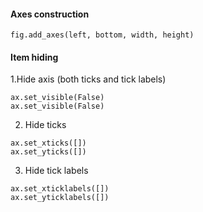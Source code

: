 #### Axes construction
```
fig.add_axes(left, bottom, width, height)
```

#### Item hiding
1.Hide axis (both ticks and tick labels)
```
ax.set_visible(False)
ax.set_visible(False)
```
2. Hide ticks
```
ax.set_xticks([])
ax.set_yticks([])
```
3. Hide tick labels
```
ax.set_xticklabels([])
ax.set_yticklabels([])
```